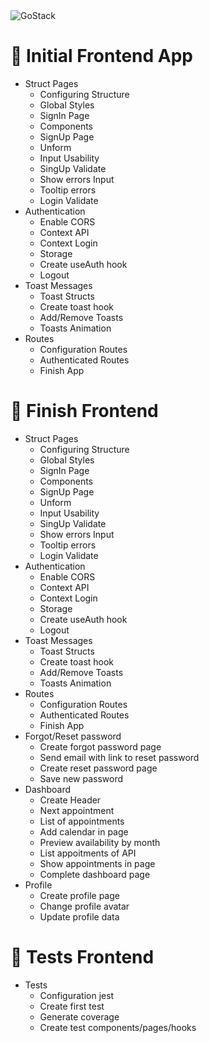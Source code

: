 <img alt="GoStack" src="https://storage.googleapis.com/golden-wind/bootcamp-gostack/header-desafios.png" />

# 🚀️ Initial Frontend App

- Struct Pages
  - Configuring Structure
  - Global Styles
  - SignIn Page
  - Components
  - SignUp Page
  - Unform
  - Input Usability
  - SingUp Validate
  - Show errors Input
  - Tooltip errors
  - Login Validate
- Authentication
  - Enable CORS
  - Context API
  - Context Login
  - Storage
  - Create useAuth hook
  - Logout
- Toast Messages
  - Toast Structs
  - Create toast hook
  - Add/Remove Toasts
  - Toasts Animation
- Routes
  - Configuration Routes
  - Authenticated Routes
  - Finish App

# 🚀️ Finish Frontend

- Struct Pages
  - Configuring Structure
  - Global Styles
  - SignIn Page
  - Components
  - SignUp Page
  - Unform
  - Input Usability
  - SingUp Validate
  - Show errors Input
  - Tooltip errors
  - Login Validate
- Authentication
  - Enable CORS
  - Context API
  - Context Login
  - Storage
  - Create useAuth hook
  - Logout
- Toast Messages
  - Toast Structs
  - Create toast hook
  - Add/Remove Toasts
  - Toasts Animation
- Routes
  - Configuration Routes
  - Authenticated Routes
  - Finish App
- Forgot/Reset password
  - Create forgot password page
  - Send email with link to reset password
  - Create reset password page
  - Save new password
- Dashboard
  - Create Header
  - Next appointment
  - List of appointments
  - Add calendar in page
  - Preview availability by month
  - List appoitments of API
  - Show appointments in page
  - Complete dashboard page
- Profile
  - Create profile page
  - Change profile avatar
  - Update profile data

# 🚀️ Tests Frontend

- Tests
  - Configuration jest
  - Create first test
  - Generate coverage
  - Create test components/pages/hooks
